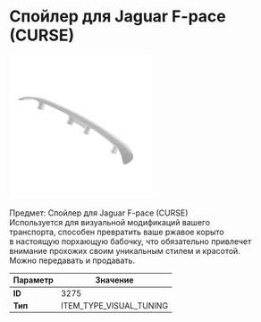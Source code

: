 # Спойлер для Jaguar F-pace (CURSE)

![Item Image](../img/3275.webp?raw=true)

Предмет: Спойлер для Jaguar F-pace (CURSE)<br>Используется для визуальной модификаций вашего<br>транспорта, способен превратить ваше ржавое корыто<br>в настоящую порхающую бабочку, что обязательно привлечет<br>внимание прохожих своим уникальным стилем и красотой.<br>Можно передавать и продавать.


| Параметр | Значение |
|----------|----------|
| **ID** | 3275 |
| **Тип** | ITEM_TYPE_VISUAL_TUNING |

